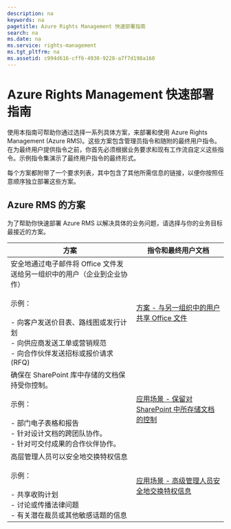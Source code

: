 ```yaml
---
description: na
keywords: na
pagetitle: Azure Rights Management 快速部署指南
search: na
ms.date: na
ms.service: rights-management
ms.tgt_pltfrm: na
ms.assetid: c994d616-cff6-4930-9228-a7f7d198a160
---
```

# Azure Rights Management 快速部署指南
使用本指南可帮助你通过选择一系列具体方案，来部署和使用 Azure Rights Management (Azure RMS)。这些方案包含管理员指令和随附的最终用户指令。在为最终用户提供指令之前，你首先必须根据业务要求和现有工作流自定义这些指令。示例指令集演示了最终用户指令的最终形式。

每个方案都附带了一个要求列表，其中包含了其他所需信息的链接，以便你按照任意顺序独立部署这些方案。

## Azure RMS 的方案
为了帮助你快速部署 Azure RMS 以解决具体的业务问题，请选择与你的业务目标最接近的方案。

|方案|指令和最终用户文档|
|------|-------------|
|安全地通过电子邮件将 Office 文件发送给另一组织中的用户（企业到企业协作）<br /><br />示例：<br /><br />-   向客户发送价目表、路线图或发行计划<br />-   向供应商发送工单或营销规范<br />-   向合作伙伴发送招标或报价请求 (RFQ)|[方案 - 与另一组织中的用户共享 Office 文件](../Topic/Scenario_-_Share_an_Office_File_with_Users_in_Another_Organization.md)|
|确保在 SharePoint 库中存储的文档保持受你控制。<br /><br />示例：<br /><br />-   部门电子表格和报告<br />-   针对设计文档的跨团队协作。<br />-   针对可交付成果的合作伙伴协作。|[应用场景 - 保留对 SharePoint 中所存储文档的控制](../Topic/Scenario_-_Retain_Control_of_Documents_Stored_in_SharePoint.md)|
|高层管理人员可以安全地交换特权信息<br /><br />示例：<br /><br />-   共享收购计划<br />-   讨论或传播法律问题<br />-   有关潜在裁员或其他敏感话题的信息|[应用场景 - 高级管理人员安全地交换特权信息](../Topic/Scenario_-_Executives_Securely_Exchange_Privileged_Information.md)|
